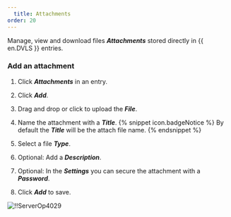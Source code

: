 ```yaml
---
  title: Attachments
order: 20
---
```

Manage, view and download files ***Attachments*** stored directly in {{ en.DVLS }} entries.  

### Add an attachment 

1. Click ***Attachments*** in an entry. 
1. Click ***Add***. 
1. Drag and drop or click to upload the ***File***. 
1. Name the attachment with a ***Title***. 
{% snippet icon.badgeNotice %} 
By default the ***Title*** will be the attach file name. 
{% endsnippet %}
 
5. Select a file ***Type***. 
1. Optional: Add a ***Description***. 
1. Optional: In the ***Settings*** you can secure the attachment with a ***Password***. 
1. Click ***Add*** to save.  

![!!ServerOp4029](https://webdevolutions.azureedge.net/docs/en/server/ServerOp4029.png) 
